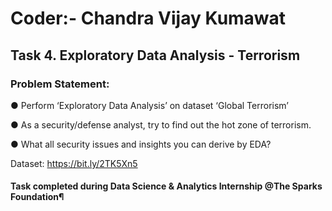# Coder:- Chandra Vijay Kumawat
## Task 4. Exploratory Data Analysis - Terrorism
### Problem Statement:
● Perform ‘Exploratory Data Analysis’ on dataset ‘Global Terrorism’

● As a security/defense analyst, try to find out the hot zone of terrorism.

● What all security issues and insights you can derive by EDA?

Dataset: https://bit.ly/2TK5Xn5
#### Task completed during Data Science & Analytics Internship @The Sparks Foundation¶
